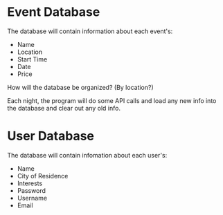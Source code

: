 # Event Database

The database will contain information about each event's:
<ul>
  <li>Name</li>
  <li>Location</li>
  <li>Start Time</li>
  <li>Date</li>
  <li>Price</li>
  </ul>
  
  How will the database be organized? (By location?)
  
  Each night, the program will do some API calls and load any new info into the database and clear out any old info.
  
# User Database
  
The database will contain infomation about each user's:

<ul>
  <li>Name</li>
  <li>City of Residence</li>
  <li>Interests</li>
  <li>Password</li>
  <li>Username</li>
  <li>Email</li>
  </ul>

  
  
